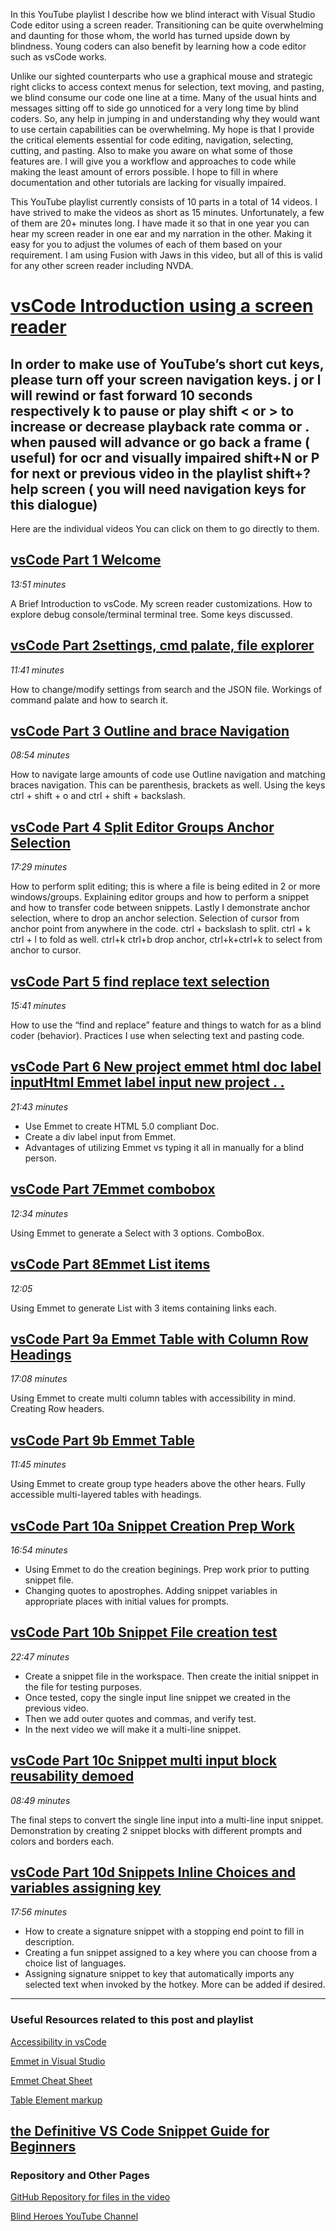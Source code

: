 In this YouTube playlist I describe how we blind interact with Visual Studio Code editor using a screen reader. Transitioning can be quite overwhelming and daunting for those whom, the world has turned upside down by blindness. Young coders can also benefit by learning how a code editor such as vsCode works.

Unlike our sighted counterparts who use a graphical mouse and strategic right clicks to access context menus for selection, text moving, and pasting, we blind consume our code one line at a time. Many of the usual hints and messages sitting off to side go unnoticed for a very long time by blind coders. So, any help in jumping in and understanding why they would want to use certain capabilities can be overwhelming. My hope is that I provide the critical elements essential for code editing, navigation, selecting, cutting, and pasting.  Also to make you aware on what some of those features are. I will give you a workflow and approaches to code while making the least amount of errors possible.  I hope to fill in where documentation and other tutorials are lacking for visually impaired.
   
This YouTube playlist currently consists of 10 parts in a total of 14 videos.  I have strived to make the videos as short as 15 minutes.  Unfortunately, a few of them are 20+ minutes long. I have made it so that in one year you can hear my screen reader in one ear and my narration in the other. Making it easy for you to adjust the volumes of each of them based on your requirement.
I am using Fusion with Jaws in this video, but all of this is valid for any other screen reader including NVDA.


[vsCode Introduction using a screen reader](https://youtube.com/playlist?list=PL8M4jaHx-cNhsqVpBztPNqgf2OHQZ57AJ)
======

In order to make use of YouTube’s short cut keys, please turn off your screen navigation keys.
j or l will rewind or fast forward 10 seconds respectively
k to pause or play
shift < or > to increase or decrease playback rate
comma or . when paused will advance or go back a frame ( useful) for ocr and visually impaired
shift+N or P for next or previous video in the playlist
shift+? help screen ( you will need navigation keys for this dialogue)
  ----

Here are the individual videos You can click on them to go directly to them.

  [vsCode Part 1 Welcome](https://youtu.be/6ZteovqUYfw)
 ----------

*13:51 minutes*

A Brief Introduction to vsCode. My screen reader customizations. How to explore debug console/terminal terminal tree. Some keys discussed.

[vsCode Part 2settings, cmd palate, file explorer](https://youtu.be/kU0fv01SNzg)
----------

*11:41 minutes*

How to change/modify settings from search and the JSON file. Workings of command palate and how to search it.

[vsCode Part 3 Outline and brace Navigation](https://youtu.be/4xYAFzUbk_k)
----------

*08:54 minutes*

How to navigate large amounts of code use Outline navigation and matching braces navigation.  This can be parenthesis, brackets as well. Using the keys ctrl + shift + o and ctrl + shift + backslash.

[vsCode Part 4 Split Editor Groups  Anchor Selection](https://youtu.be/vlnMT2LBu2s)
-----------

*17:29 minutes*

How to perform split editing; this is where a file is being edited in 2 or more windows/groups. Explaining editor groups and how to perform a snippet and how to transfer code between snippets.
Lastly I demonstrate anchor selection, where to drop an anchor selection. 
Selection of cursor from anchor point from anywhere in the code.
ctrl + backslash to split. ctrl + k ctrl + l to fold as well.
ctrl+k ctrl+b drop anchor, ctrl+k+ctrl+k to select from anchor to cursor.

[vsCode Part 5 find replace text selection](https://youtu.be/4FYUPZEEGiw)
---------

*15:41 minutes*

How to use the “find and replace” feature and things to watch for as a blind coder (behavior). Practices I use when selecting text and pasting code.

  [vsCode Part 6 New project emmet html doc label inputHtml Emmet label input new project . . ](https://youtu.be/9vegSgu7Izc)
 ----------

*21:43 minutes*

+ Use Emmet to create HTML 5.0 compliant Doc.
+ Create a div label input from Emmet.
+ Advantages of utilizing Emmet vs typing it all in manually for a blind person.


[vsCode Part 7Emmet  combobox](https://youtu.be/CPQ0EzgLrzM)
---------

*12:34 minutes*

Using Emmet to generate a Select with 3 options. ComboBox.

[vsCode Part 8Emmet  List items](https://youtu.be/2ENYC0MH3hM)
---------

*12:05*

Using Emmet to generate List with 3 items containing links each.

[vsCode Part 9a Emmet  Table with Column Row Headings](https://youtu.be/tYLKmtQboLU)
----------

*17:08 minutes*

Using Emmet to create multi column tables with accessibility in mind. Creating Row headers.

[vsCode Part 9b Emmet Table](https://youtu.be/srE0_Ir3LQw)
----------

*11:45 minutes*

Using Emmet to create group type headers above the other hears. Fully accessible multi-layered tables with headings.

[vsCode Part 10a  Snippet Creation Prep Work](https://youtu.be/i2R2xn66w1U)
----------

*16:54 minutes*

+ Using Emmet to do the creation beginings. Prep work prior to putting snippet file.
+ Changing quotes to apostrophes. Adding snippet variables in appropriate places with initial values for prompts.


[vsCode Part 10b Snippet File creation test](https://youtu.be/tC07LqH1DhA)
----------

*22:47 minutes*

+ Create a snippet file in the workspace. Then create the initial snippet in the file for testing purposes.
+ Once tested, copy the single input line snippet we created in the previous video.
+ Then we add outer quotes and commas, and verify test.
+ In the next video we will make it a multi-line snippet.

[vsCode Part 10c Snippet  multi input block reusability demoed](https://youtu.be/LicKmWDxPYY)
--------

*08:49 minutes*

The final steps to convert the single line input into a multi-line input snippet. Demonstration by creating 2 snippet blocks with different prompts and colors and borders each.

[vsCode Part 10d Snippets Inline Choices and variables assigning key](https://youtu.be/8WBlaDo5yiA)
---------

*17:56 minutes*

+ How to create a signature snippet with a stopping end point to fill in description.
+ Creating a fun snippet assigned to a key where you can choose from a choice list of languages. 
+ Assigning signature snippet to key that automatically imports any selected text when invoked by the hotkey. More can be added if desired.


 ---
### Useful Resources related to this post and playlist


[Accessibility in vsCode](https://code.visualstudio.com/docs/editor/accessibility)

[Emmet in Visual Studio](https://code.visualstudio.com/docs/editor/emmet)

[Emmet Cheat Sheet](https://docs.emmet.io/cheat-sheet/)

[Table Element markup](https://developer.mozilla.org/en-US/docs/Web/HTML/Element/table)

[the Definitive VS Code Snippet Guide for Beginners](https://www.freecodecamp.org/news/definitive-guide-to-snippets-visual-studio-code/)
  ---

### Repository and Other Pages 
  [GitHub Repository for files in the video](https://github.com/lewislwood/vsCode-Intro-YouTube)

[Blind Heroes YouTube Channel](https://www.youtube.com/channel/UCqFcEz-nT3NqHnq0H27oSdw)
